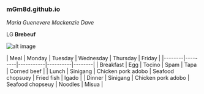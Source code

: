 ### mGm8d.github.io
*Maria Guenevere Mackenzie Dave*

LG **Brebeuf**

![alt image](https://user-images.githubusercontent.com/122356574/211957201-1d086ff3-fe08-40c9-a1f9-172effa95024.png)

| Meal | Monday | Tuesday | Wednesday | Thursday | Friday |
|--------|---------|-----------|----------|--------|
| Breakfast | Egg | Tocino | Spam | Tapa | Corned beef |
| Lunch | Sinigang | Chicken pork adobo | Seafood chopsuey | Fried fish | Igado |
| Dinner | Sinigang | Chicken pork adobo | Seafood chopseuy | Noodles | Misua |
